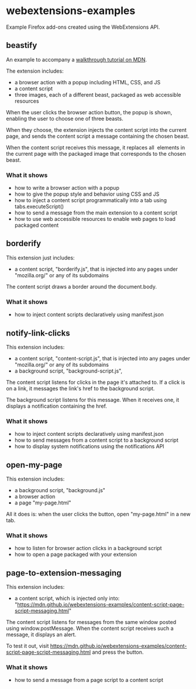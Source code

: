 # webextensions-examples
Example Firefox add-ons created using the WebExtensions API.

## beastify ##

An example to accompany a [walkthrough tutorial on MDN](https://developer.mozilla.org/en-US/Add-ons/WebExtensions/Walkthrough).

The extension includes:

* a browser action with a popup including HTML, CSS, and JS
* a content script
* three images, each of a different beast, packaged as web accessible resources

When the user clicks the browser action button, the popup is shown, enabling the user to choose one of three beasts.

When they choose, the extension injects the content script into the current page, and sends the content script a message containing the chosen beast.

When the content script receives this message, it replaces all <IMG> elements in the current page with the packaged image that corresponds to the chosen beast.

### What it shows ###

* how to write a browser action with a popup
* how to give the popup style and behavior using CSS and JS
* how to inject a content script programmatically into a tab using tabs.executeScript()
* how to send a message from the main extension to a content script
* how to use web accessible resources to enable web pages to load packaged content

## borderify ##

This extension just includes:

* a content script, "borderify.js", that is injected into any pages under "mozilla.org/" or any of its subdomains

The content script draws a border around the document.body.

### What it shows ###

* how to inject content scripts declaratively using manifest.json

## notify-link-clicks ##

This extension includes:

* a content script, "content-script.js", that is injected into any pages under "mozilla.org/" or any of its subdomains
* a background script, "background-script.js", 

The content script listens for clicks in the page it's attached to. If a click is on a link, it messages the link's href to the background script.

The background script listens for this message. When it receives one, it displays a notification containing the href.

### What it shows ###

* how to inject content scripts declaratively using manifest.json
* how to send messages from a content script to a background script
* how to display system notifications using the notifications API

## open-my-page ##

This extension includes:

* a background script, "background.js"
* a browser action
* a page "my-page.html"

All it does is: when the user clicks the button, open "my-page.html" in a new tab.

### What it shows ###

* how to listen for browser action clicks in a background script
* how to open a page packaged with your extension

## page-to-extension-messaging ##

This extension includes:

* a content script, which is injected only into: "https://mdn.github.io/webextensions-examples/content-script-page-script-messaging.html"

The content script listens for messages from the same window posted using window.postMessage. When the content script receives such a message, it displays an alert.

To test it out, visit https://mdn.github.io/webextensions-examples/content-script-page-script-messaging.html and press the button.

### What it shows ###

* how to send a message from a page script to a content script
